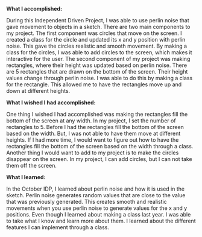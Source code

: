 **What I accomplished:**

During this Independent Driven Project, I was able to use perlin noise that gave movement to objects in a sketch. There are two main components to my project. The first component was circles that move on the screen. I created a class for the circle and updated its x and y position with perlin noise. This gave the circles realistic and smooth movement. By making a class for the circles, I was able to add circles to the screen, which makes it interactive for the user. The second component of my project was making rectangles, where their height was updated based on perlin noise. There are 5 rectangles that are drawn on the bottom of the screen. Their height values change through perlin noise. I was able to do this by making a class for the rectangle. This allowed me to have the rectangles move up and down at different heights. 

**What I wished I had accomplished:**

One thing I wished I had accomplished was making the rectangles fill the bottom of the screen at any width. In my project, I set the number of rectangles to 5. Before I had the rectangles fill the bottom of the screen based on the width. But, I was not able to have them move at different heights. If I had more time, I would want to figure out how to have the rectangles fill the bottom of the screen based on the width through a class. Another thing I would want to add to my project is to make the circles disappear on the screen. In my project, I can add circles, but I can not take them off the screen. 

**What I learned:**

In the October IDP, I learned about perlin noise and how it is used in the sketch. Perlin noise generates random values that are close to the value that was previously generated. This creates smooth and realistic movements when you use perlin noise to generate values for the x and y positions. Even though I learned about making a class last year. I was able to take what I know and learn more about them. I learned about the different features I can implement through a class.